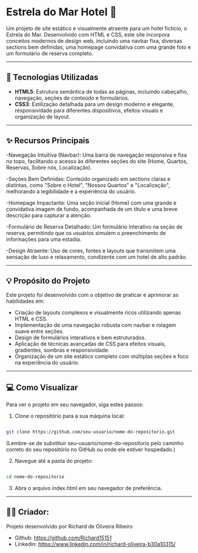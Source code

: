 # Estrela do Mar Hotel 🏨
Um projeto de site estático e visualmente atraente para um hotel fictício, o Estrela do Mar. Desenvolvido com HTML e CSS, este site incorpora conceitos modernos de design web, incluindo uma navbar fixa, diversas sections bem definidas, uma homepage convidativa com uma grande foto e um formulário de reserva completo.

---

## 🚀 Tecnologias Utilizadas
- **HTML5**: Estrutura semântica de todas as páginas, incluindo cabeçalho, navegação, seções de conteúdo e formulários.
- **CSS3**: Estilização detalhada para um design moderno e elegante, responsividade para diferentes dispositivos, efeitos visuais e organização de layout.

---

## ✨ Recursos Principais

-Navegação Intuitiva (Navbar): Uma barra de navegação responsiva e fixa no topo, facilitando o acesso às diferentes seções do site (Home, Quartos, Reservas, Sobre nós, Localização).

-Seções Bem Definidas: Conteúdo organizado em sections claras e distintas, como "Sobre o Hotel", "Nossos Quartos" e "Localização", melhorando a legibilidade e a experiência do usuário.

-Homepage Impactante: Uma seção inicial (Home) com uma grande e convidativa imagem de fundo, acompanhada de um título e uma breve descrição para capturar a atenção.

-Formulário de Reserva Detalhado: Um formulário interativo na seção de reserva, permitindo que os usuários simulem o preenchimento de informações para uma estadia.

-Design Atraente: Uso de cores, fontes e layouts que transmitem uma sensação de luxo e relaxamento, condizente com um hotel de alto padrão.

---

## 💡 Propósito do Projeto
Este projeto foi desenvolvido com o objetivo de praticar e aprimorar as habilidades em:

- Criação de layouts complexos e visualmente ricos utilizando apenas HTML e CSS.
- Implementação de uma navegação robusta com navbar e rolagem suave entre seções.
- Design de formulários interativos e bem estruturados.
- Aplicação de técnicas avançadas de CSS para efeitos visuais, gradientes, sombras e responsividade.
- Organização de um site estático completo com múltiplas seções e foco na experiência do usuário.

---

## 💻 Como Visualizar
Para ver o projeto em seu navegador, siga estes passos:

1. Clone o repositório para a sua máquina local:

```Bash

git clone https://github.com/seu-usuario/nome-do-repositorio.git
```
(Lembre-se de substituir seu-usuario/nome-do-repositorio pelo caminho correto do seu repositório no GitHub ou onde ele estiver hospedado.)

2. Navegue até a pasta do projeto:

```Bash

cd nome-do-repositorio
```

3. Abra o arquivo index.html em seu navegador de preferência.

---

## 👨‍💻 Criador:
Projeto desenvolvido por Richard de Oliveira Ribeiro
- Github: https://github.com/Richard15151
- Linkedin: https://www.linkedin.com/in/richard-oliveira-b30a10315/
